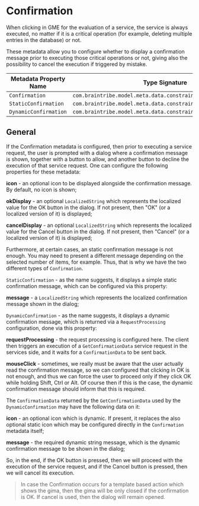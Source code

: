 # Confirmation

When clicking in GME for the evaluation of a service, the service is always executed, no matter if it is a critical operation (for example, deleting multiple entries in the database) or not.

These metadata allow you to configure whether to display a confirmation message prior to executing those critical operations or not, giving also the possibility to cancel the execution if triggered by mistake.

Metadata Property Name  | Type Signature  
------- | -----------
`Confirmation` | `com.braintribe.model.meta.data.constraint.Confirmation`
`StaticConfirmation` | `com.braintribe.model.meta.data.constraint.StaticConfirmation`
`DynamicConfirmation` | `com.braintribe.model.meta.data.constraint.DynamicConfirmation`

## General

If the Confirmation metadata is configured, then prior to executing a service request, the user is prompted with a dialog where a confirmation message is shown, together with a button to allow, and another button to decline the execution of that service request.
One can configure the following properties for these metadata:

**icon** - an optional icon to be displayed alongside the confirmation message. By default, no icon is shown;

**okDisplay** - an optional `LocalizedString` which represents the localized value for the OK button in the dialog. If not present, then "OK" (or a localized version of it) is displayed;

**cancelDisplay** - an optional `LocalizedString` which represents the localized value for the Cancel button in the dialog. If not present, then "Cancel" (or a localized version of it) is displayed;

Furthermore, at certain cases, an static confirmation message is not enough. You may need to present a different message depending on the selected number of items, for example. Thus, that is why we have the two different types of `Confirmation`.

`StaticConfirmation` - as the name suggests, it displays a simple static confirmation message, which can be configured via this property:

**message** - a `LocalizedString` which represents the localized confirmation message shown in the dialog;

`DynamicConfirmation` - as the name suggests, it displays a dynamic confirmation message, which is returned via a `RequestProcessing` configuration, done via this property:

**requestProcessing** - the request processing is configured here. The client then triggers an execution of a `GetConfirmationData` service request in the services side, and it waits for a `ConfirmationData` to be sent back.

**mouseClick** - sometimes, we really must be aware that the user actually read the confirmation message, so we can configured that clicking in OK is not enough, and thus we can force the user to proceed only if they click OK while holding Shift, Ctrl or Alt. Of course then if this is the case, the dynamic confirmation message should inform that this is required.

The `ConfirmationData` returned by the `GetConfirmationData` used by the `DynamicConfirmation` may have the following data on it:

**icon** - an optional icon which is dynamic. If present, it replaces the also optional static icon which may be configured directly in the `Confirmation` metadata itself;

**message** - the required dynamic string message, which is the dynamic confirmation message to be shown in the dialog;

So, in the end, if the OK button is pressed, then we will proceed with the execution of the service request, and if the Cancel button is pressed, then we will cancel its execution.
> In case the Confirmation occurs for a template based action which shows the gima, then the gima will be only closed if the confirmation is OK. If cancel is used, then the dialog will remain opened.
